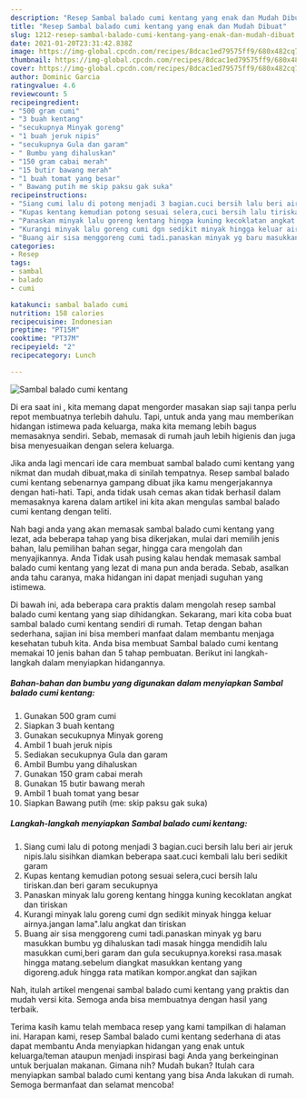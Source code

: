 ```yaml
---
description: "Resep Sambal balado cumi kentang yang enak dan Mudah Dibuat"
title: "Resep Sambal balado cumi kentang yang enak dan Mudah Dibuat"
slug: 1212-resep-sambal-balado-cumi-kentang-yang-enak-dan-mudah-dibuat
date: 2021-01-20T23:31:42.838Z
image: https://img-global.cpcdn.com/recipes/8dcac1ed79575ff9/680x482cq70/sambal-balado-cumi-kentang-foto-resep-utama.jpg
thumbnail: https://img-global.cpcdn.com/recipes/8dcac1ed79575ff9/680x482cq70/sambal-balado-cumi-kentang-foto-resep-utama.jpg
cover: https://img-global.cpcdn.com/recipes/8dcac1ed79575ff9/680x482cq70/sambal-balado-cumi-kentang-foto-resep-utama.jpg
author: Dominic Garcia
ratingvalue: 4.6
reviewcount: 5
recipeingredient:
- "500 gram cumi"
- "3 buah kentang"
- "secukupnya Minyak goreng"
- "1 buah jeruk nipis"
- "secukupnya Gula dan garam"
- " Bumbu yang dihaluskan"
- "150 gram cabai merah"
- "15 butir bawang merah"
- "1 buah tomat yang besar"
- " Bawang putih me skip paksu gak suka"
recipeinstructions:
- "Siang cumi lalu di potong menjadi 3 bagian.cuci bersih lalu beri air jeruk nipis.lalu sisihkan diamkan beberapa saat.cuci kembali lalu beri sedikit garam"
- "Kupas kentang kemudian potong sesuai selera,cuci bersih lalu tiriskan.dan beri garam secukupnya"
- "Panaskan minyak lalu goreng kentang hingga kuning kecoklatan angkat dan tiriskan"
- "Kurangi minyak lalu goreng cumi dgn sedikit minyak hingga keluar airnya.jangan lama&#34;.lalu angkat dan tiriskan"
- "Buang air sisa menggoreng cumi tadi.panaskan minyak yg baru masukkan bumbu yg dihaluskan tadi masak hingga mendidih lalu masukkan cumi,beri garam dan gula secukupnya.koreksi rasa.masak hingga matang.sebelum diangkat masukkan kentang yang digoreng.aduk hingga rata matikan kompor.angkat dan sajikan"
categories:
- Resep
tags:
- sambal
- balado
- cumi

katakunci: sambal balado cumi 
nutrition: 158 calories
recipecuisine: Indonesian
preptime: "PT15M"
cooktime: "PT37M"
recipeyield: "2"
recipecategory: Lunch

---
```



![Sambal balado cumi kentang](https://img-global.cpcdn.com/recipes/8dcac1ed79575ff9/680x482cq70/sambal-balado-cumi-kentang-foto-resep-utama.jpg)

Di era  saat ini , kita memang dapat mengorder masakan siap saji tanpa perlu repot membuatnya terlebih dahulu. Tapi, untuk anda yang mau memberikan hidangan istimewa pada keluarga, maka kita memang lebih bagus memasaknya sendiri. Sebab, memasak di rumah jauh lebih higienis dan juga bisa menyesuaikan dengan selera keluarga.

Jika anda lagi mencari ide cara membuat sambal balado cumi kentang yang nikmat dan mudah dibuat,maka di sinilah tempatnya. Resep sambal balado cumi kentang  sebenarnya gampang dibuat jika kamu mengerjakannya dengan hati-hati. Tapi, anda tidak usah cemas akan tidak berhasil dalam memasaknya 
karena dalam artikel ini kita akan mengulas sambal balado cumi kentang dengan teliti.  



Nah bagi anda yang akan memasak sambal balado cumi kentang yang lezat, ada beberapa tahap yang bisa dikerjakan, mulai dari memilih jenis bahan, lalu pemilihan bahan segar, hingga cara mengolah dan menyajikannya. Anda Tidak usah pusing kalau hendak memasak sambal balado cumi kentang yang lezat di mana pun anda berada. Sebab, asalkan anda  tahu caranya, maka hidangan ini dapat menjadi suguhan yang istimewa.

Di bawah ini, ada beberapa cara praktis  dalam mengolah resep sambal balado cumi kentang yang siap dihidangkan. Sekarang, mari kita coba buat sambal balado cumi kentang sendiri di rumah. Tetap dengan bahan sederhana, sajian ini bisa memberi manfaat dalam membantu menjaga kesehatan tubuh kita. Anda bisa membuat Sambal balado cumi kentang memakai 10 jenis bahan dan 5 tahap pembuatan. Berikut ini langkah-langkah dalam menyiapkan hidangannya.

<!--inarticleads1-->

##### Bahan-bahan dan bumbu yang digunakan dalam menyiapkan Sambal balado cumi kentang:

1. Gunakan 500 gram cumi
1. Siapkan 3 buah kentang
1. Gunakan secukupnya Minyak goreng
1. Ambil 1 buah jeruk nipis
1. Sediakan secukupnya Gula dan garam
1. Ambil  Bumbu yang dihaluskan
1. Gunakan 150 gram cabai merah
1. Gunakan 15 butir bawang merah
1. Ambil 1 buah tomat yang besar
1. Siapkan  Bawang putih (me: skip paksu gak suka)




<!--inarticleads2-->

##### Langkah-langkah menyiapkan Sambal balado cumi kentang:

1. Siang cumi lalu di potong menjadi 3 bagian.cuci bersih lalu beri air jeruk nipis.lalu sisihkan diamkan beberapa saat.cuci kembali lalu beri sedikit garam
1. Kupas kentang kemudian potong sesuai selera,cuci bersih lalu tiriskan.dan beri garam secukupnya
1. Panaskan minyak lalu goreng kentang hingga kuning kecoklatan angkat dan tiriskan
1. Kurangi minyak lalu goreng cumi dgn sedikit minyak hingga keluar airnya.jangan lama&#34;.lalu angkat dan tiriskan
1. Buang air sisa menggoreng cumi tadi.panaskan minyak yg baru masukkan bumbu yg dihaluskan tadi masak hingga mendidih lalu masukkan cumi,beri garam dan gula secukupnya.koreksi rasa.masak hingga matang.sebelum diangkat masukkan kentang yang digoreng.aduk hingga rata matikan kompor.angkat dan sajikan




Nah, itulah artikel mengenai  sambal balado cumi kentang  yang praktis dan mudah versi kita. Semoga anda bisa membuatnya dengan hasil yang terbaik. 

Terima kasih kamu telah membaca resep yang kami tampilkan di halaman ini. Harapan kami, resep  Sambal balado cumi kentang sederhana di atas dapat membantu Anda menyiapkan hidangan yang enak untuk keluarga/teman ataupun menjadi inspirasi bagi Anda yang berkeinginan untuk berjualan makanan. Gimana nih? Mudah bukan? Itulah cara menyiapkan sambal balado cumi kentang yang bisa Anda lakukan di rumah. Semoga bermanfaat dan selamat mencoba!

